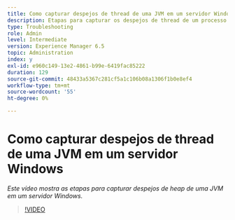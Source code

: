 ```yaml
---
title: Como capturar despejos de thread de uma JVM em um servidor Windows
description: Etapas para capturar os despejos de thread de um processo Java em um servidor Windows
type: Troubleshooting
role: Admin
level: Intermediate
version: Experience Manager 6.5
topic: Administration
index: y
exl-id: e960c149-13e2-4861-b99e-6419fac85222
duration: 129
source-git-commit: 48433a5367c281cf5a1c106b08a1306f1b0e8ef4
workflow-type: tm+mt
source-wordcount: '55'
ht-degree: 0%

---
```


# Como capturar despejos de thread de uma JVM em um servidor Windows

*Este vídeo mostra as etapas para capturar despejos de heap de uma JVM em um servidor Windows.*

>[!VIDEO](https://video.tv.adobe.com/v/3418291?quality=12&learn=on&captions=por_br)
